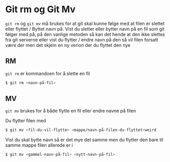 # Git rm og Git Mv

`git rm` og `git mv` må brukes for at git skal kunne følge med at filen er slettet eller flyttet / Byttet navn på. 
Vist du sletter eller bytter navn på en fil som git følger med på, på den vanlige metoden så kan det hende at den ikke slettes fra git serverne
eller vist du flytter / endre navn på den så vil filen forsatt være der men det skjem en ny verion der du flyttet den nye

## RM
`git rm` er kommandoen for å slette en fil
```sh
$ git rm <navn-på-fil>
```

## MV 
`git mv` brukes for å både flytte en fil eller endre navne på filen

Du flytter filen med
```sh
$ git mv <fil-du-vil-flytte> <mappe/navn-på-filen-du-flyttet>weird
```

Vist du skal bytte navn så er det mye det samme men du flytter den bare til samme mappe filen allerede er i

```sh
$ git mv <gammel-navn-på-fil> <nytt-navn-på-fil>
```
